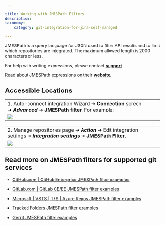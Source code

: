 ```yaml
---

title: Working with JMESPath Filters
description:
taxonomy:
    category: git-integration-for-jira-self-managed

---
```

JMESPath is a query language for JSON used to filter API results and to limit which repositories are integrated. The maximum allowed length is 2000 characters or less.

For help with writing expressions, please contact [**support**](mailto:support@bigbrassband.com).

Read about JMESPath expressions on their [**website**](http://jmespath.org/).

## Accessible Locations

|     |
| --- |
| 1\. Auto-connect integration Wizard ➜ **Connection** screen ➜ _**Advanced**_ ➜ **JMESPath filter**. For example: |
| ![](https://bigbrassband.atlassian.net/wiki/download/attachments/135430238/jira-server-autoconnect-jmespath-cfg-loc.png?version=1&modificationDate=1609147226289&cacheVersion=1&api=v2) |

|     |
| --- |
| 2\. Manage repositories page ➜ _**Action**_ ➜ Edit integration settings ➜ _**Integration settings**_ ➜ **JMESPath Filter**. |
| ![](https://bigbrassband.atlassian.net/wiki/download/attachments/135430238/jira-server-edit-repo-settings-jmespath.png?version=1&modificationDate=1609147307303&cacheVersion=1&api=v2) |

## Read more on JMESPath filters for supported git services

*   [GitHub.com | GitHub Enterprise JMESPath filter examples](/wiki/spaces/GIJDC/pages/1353482464/GitHub.com+%7C+GitHub+Enterprise+JMESPath+filter+examples)

*   [GitLab.com | GitLab CE/EE JMESPath filter examples](/wiki/spaces/GIJDC/pages/1352663492)

*   [Microsoft | VSTS | TFS | Azure Repos JMESPath filter examples](/wiki/spaces/GIJDC/pages/1352663519/Microsoft+%7C+VSTS+%7C+TFS+%7C+Azure+Repos+JMESPath+filter+examples)

*   [Tracked Folders JMESPath filter examples](/wiki/spaces/GIJDC/pages/1349452162/Tracked+Folders+JMESPath+filter+examples)

*   [Gerrit JMESPath filter examples](/wiki/spaces/GIJDC/pages/1897431057/Gerrit+JMESPath+filter+examples)

